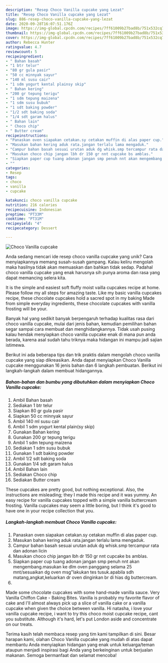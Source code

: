 ```yaml
---
description: "Resep Choco Vanilla cupcake yang Lezat"
title: "Resep Choco Vanilla cupcake yang Lezat"
slug: 886-resep-choco-vanilla-cupcake-yang-lezat
date: 2020-09-28T16:07:51.176Z
image: https://img-global.cpcdn.com/recipes/7ff61009b27bad8b/751x532cq70/choco-vanilla-cupcake-foto-resep-utama.jpg
thumbnail: https://img-global.cpcdn.com/recipes/7ff61009b27bad8b/751x532cq70/choco-vanilla-cupcake-foto-resep-utama.jpg
cover: https://img-global.cpcdn.com/recipes/7ff61009b27bad8b/751x532cq70/choco-vanilla-cupcake-foto-resep-utama.jpg
author: Rebecca Hunter
ratingvalue: 4.7
reviewcount: 5
recipeingredient:
- " Bahan basah"
- "1 btr telur"
- "80 gr gula pasir"
- "50 cc minnyak sayur"
- "140 ml susu cair"
- "1 sdm yogurt kental plainsy skip"
- " Bahan kering"
- "200 gr tepung terigu"
- "1 sdm tepung maizena"
- "1 sdm susu bubuk"
- "1 sdt baking powder"
- "1/2 sdt baking soda"
- "1/4 sdt garam halus"
- " Bahan lain"
- " Choco chip"
- " Butter cream"
recipeinstructions:
- "Panaskan oven siapakan cetakan.sy cetakan muffin di alas paper cup."
- "Masukan bahan kering aduk rata.jangan terlalu lama mengaduk."
- "Campur bahan basah sesuai urutan aduk dg whisk.smp tercampur rata dan adonan licin"
- "Masukan choco chip jangan lbh dr 150 gr nnt cupcake bs amblas."
- "Siapkan paper cup tuang adonan jangan smp penuh nnt akan mengembang.masukan ke dlm oven panggang selama 25 mnt/sesuaikan dg oven msg&#34;lakukan tes tusuk.apabila sdh matang,angkat,keluarkan dr oven dinginkan br di hias dg buttercream."
- ""
categories:
- Resep
tags:
- choco
- vanilla
- cupcake

katakunci: choco vanilla cupcake 
nutrition: 216 calories
recipecuisine: Indonesian
preptime: "PT33M"
cooktime: "PT31M"
recipeyield: "4"
recipecategory: Dessert

---
```



![Choco Vanilla cupcake](https://img-global.cpcdn.com/recipes/7ff61009b27bad8b/751x532cq70/choco-vanilla-cupcake-foto-resep-utama.jpg)

Anda sedang mencari ide resep choco vanilla cupcake yang unik? Cara menyiapkannya memang susah-susah gampang. Kalau keliru mengolah maka hasilnya tidak akan memuaskan dan bahkan tidak sedap. Padahal choco vanilla cupcake yang enak harusnya sih punya aroma dan rasa yang dapat memancing selera kita.

It is the simple and easiest soft fluffy moist vailla cupcakes recipe at home. Please follow my all steps for amazing taste. Like my basic vanilla cupcakes recipe, these chocolate cupcakes hold a sacred spot in my baking Made from simple everyday ingredients, these chocolate cupcakes with vanilla frosting will be your.

Banyak hal yang sedikit banyak berpengaruh terhadap kualitas rasa dari choco vanilla cupcake, mulai dari jenis bahan, kemudian pemilihan bahan segar sampai cara membuat dan menghidangkannya. Tidak usah pusing kalau hendak menyiapkan choco vanilla cupcake enak di mana pun anda berada, karena asal sudah tahu triknya maka hidangan ini mampu jadi sajian istimewa.


Berikut ini ada beberapa tips dan trik praktis dalam mengolah choco vanilla cupcake yang siap dikreasikan. Anda dapat menyiapkan Choco Vanilla cupcake menggunakan 16 jenis bahan dan 6 langkah pembuatan. Berikut ini langkah-langkah dalam membuat hidangannya.

<!--inarticleads1-->

##### Bahan-bahan dan bumbu yang dibutuhkan dalam menyiapkan Choco Vanilla cupcake:

1. Ambil  Bahan basah
1. Sediakan 1 btr telur
1. Siapkan 80 gr gula pasir
1. Siapkan 50 cc minnyak sayur
1. Ambil 140 ml susu cair
1. Ambil 1 sdm yogurt kental plain(sy skip)
1. Gunakan  Bahan kering
1. Gunakan 200 gr tepung terigu
1. Ambil 1 sdm tepung maizena
1. Sediakan 1 sdm susu bubuk
1. Gunakan 1 sdt baking powder
1. Ambil 1/2 sdt baking soda
1. Gunakan 1/4 sdt garam halus
1. Ambil  Bahan lain
1. Sediakan  Choco chip
1. Sediakan  Butter cream


These cupcakes are pretty good, but nothing exceptional. Also, the instructions are misleading; they I made this recipe and it was yummy. An easy recipe for vanilla cupcakes topped with a simple vanilla buttercream frosting. Vanilla cupcakes may seem a little boring, but I think it&#39;s good to have one in your recipe collection that you. 

<!--inarticleads2-->

##### Langkah-langkah membuat Choco Vanilla cupcake:

1. Panaskan oven siapakan cetakan.sy cetakan muffin di alas paper cup.
1. Masukan bahan kering aduk rata.jangan terlalu lama mengaduk.
1. Campur bahan basah sesuai urutan aduk dg whisk.smp tercampur rata dan adonan licin
1. Masukan choco chip jangan lbh dr 150 gr nnt cupcake bs amblas.
1. Siapkan paper cup tuang adonan jangan smp penuh nnt akan mengembang.masukan ke dlm oven panggang selama 25 mnt/sesuaikan dg oven msg&#34;lakukan tes tusuk.apabila sdh matang,angkat,keluarkan dr oven dinginkan br di hias dg buttercream.
1. 


Made some chocolate cupcakes with some hand-made vanilla sauce. Very Vanilla Chiffon Cake - Baking Bites. Vanilla is probably my favorite flavor of cake and I&#39;ll almost always pick up a slice of vanilla cake or a vanilla cupcake when given the choice between vanilla. Hi natasha, i love your vanilla cupcake recipe, i want to try this choco moist cupcake recipe, cant you substitute. Although it&#39;s hard, let&#39;s put London aside and concentrate on our treats. 

Terima kasih telah membaca resep yang tim kami tampilkan di sini. Besar harapan kami, olahan Choco Vanilla cupcake yang mudah di atas dapat membantu Anda menyiapkan hidangan yang enak untuk keluarga/teman ataupun menjadi inspirasi bagi Anda yang berkeinginan untuk berjualan makanan. Semoga bermanfaat dan selamat mencoba!
